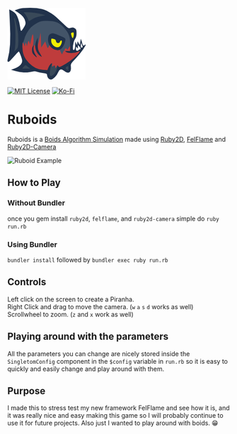 ![Piranha](https://github.com/realtradam/ruboids/blob/master/assets/Predator%201.png?raw=true)

[![MIT License](https://img.shields.io/github/license/realtradam/FelFlame?label=license&style=flat)](https://github.com/realtradam/FelFlame/blob/master/LICENSE)
[![Ko-Fi](https://img.shields.io/static/v1?message=Buy%20me%20a%20coffee&logo=kofi&labelColor=ff5e5b&color=434B57&logoColor=white&label=%20)](https://ko-fi.com/tradam)


# Ruboids

Ruboids is a [Boids Algorithm Simulation](https://en.wikipedia.org/wiki/Boids) made using [Ruby2D](http://www.ruby2d.com), [FelFlame](https://github.com/realtradam/FelFlame) and [Ruby2D-Camera](https://github.com/realtradam/ruby2d-camera)

![Ruboid Example](https://github.com/realtradam/ruboids/blob/master/ruboid-example.gif?raw=true)

## How to Play

### Without Bundler
once you gem install `ruby2d`, `felflame`, and `ruby2d-camera` simple do `ruby run.rb`

### Using Bundler
`bundler install` followed by `bundler exec ruby run.rb`

## Controls
Left click on the screen to create a Piranha.  
Right Click and drag to move the camera. (`w` `a` `s` `d` works as well)  
Scrollwheel to zoom. (`z` and `x` work as well) 

## Playing around with the parameters
All the parameters you can change are nicely stored inside the `SingletomConfig` component in the `$config` variable in `run.rb` so it is easy to quickly and easily change and play around with them.

## Purpose
I made this to stress test my new framework FelFlame and see how it is, and it was really nice and easy making this game so I will probably continue to use it for future projects. Also just I wanted to play around with boids. 😁

